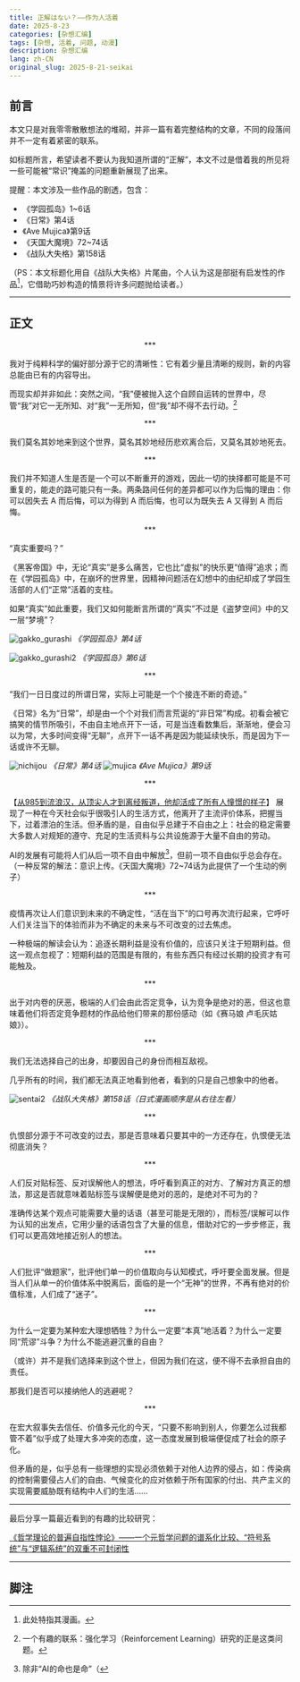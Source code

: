 ```yaml
---
title: 正解はない？——作为人活着
date: 2025-8-23
categories: [杂想汇编]
tags: [杂想, 活着, 问题, 动漫]
description: 杂想汇编
lang: zh-CN
original_slug: 2025-8-21-seikai
---
```


## 前言

本文只是对我零零散散想法的堆砌，并非一篇有着完整结构的文章，不同的段落间并不一定有着紧密的联系。

如标题所言，希望读者不要认为我知道所谓的“正解”，本文不过是借着我的所见将一些可能被“常识”掩盖的问题重新展现了出来。

提醒：本文涉及一些作品的剧透，包含：
- 《学园孤岛》1\~6话
- 《日常》第4话
- 《Ave Mujica》第9话
- 《天国大魔境》72\~74话
- 《战队大失格》第158话

（PS：本文标题化用自《战队大失格》片尾曲，个人认为这是部挺有启发性的作品[^1]，它借助巧妙构造的情景将许多问题抛给读者。）

[^1]: 此处特指其漫画。

---

## 正文

<p style="text-align: center;">***</p>

我对于纯粹科学的偏好部分源于它的清晰性：它有着少量且清晰的规则，新的内容总能由已有的内容导出。

而现实却并非如此：突然之间，“我”便被抛入这个自顾自运转的世界中，尽管“我”对它一无所知、对“我”一无所知，但“我”却不得不去行动。[^2]

[^2]: 一个有趣的联系：强化学习（Reinforcement Learning）研究的正是这类问题。

<p style="text-align: center;">***</p>

我们莫名其妙地来到这个世界，莫名其妙地经历悲欢离合后，又莫名其妙地死去。

<p style="text-align: center;">***</p>

我们并不知道人生是否是一个可以不断重开的游戏，因此一切的抉择都可能是不可重复的，能走的路可能只有一条。两条路间任何的差异都可以作为后悔的理由：你可以因失去 A 而后悔，可以为得到 A 而后悔，也可以为既失去 A 又得到 A 而后悔。

<p style="text-align: center;">***</p>

“真实重要吗？”

《黑客帝国》中，无论“真实”是多么痛苦，它也比“虚拟”的快乐更“值得”追求；而在《学园孤岛》中，在崩坏的世界里，因精神问题活在幻想中的由纪却成了学园生活部的人们“正常”活着的支柱。

如果“真实”如此重要，我们又如何能断言所谓的“真实”不过是《盗梦空间》中的又一层“梦境”？

![gakko_gurashi](https://19817bc.webp.li/2025/08/gakko_gurashi.png)
_《学园孤岛》第4话_

![gakko_gurashi2](https://19817bc.webp.li/2025/08/gakko_gurashi2.png)
_《学园孤岛》第6话_


<p style="text-align: center;">***</p>

“我们一日日度过的所谓日常，实际上可能是一个个接连不断的奇迹。”

《日常》名为“日常”，却是由一个个对我们而言荒诞的“非日常”构成。初看会被它搞笑的情节所吸引，不由自主地点开下一话，可是当连看数集后，渐渐地，便会习以为常，大多时间变得“无聊”，点开下一话不再是因为能延续快乐，而是因为下一话或许不无聊。

![nichijou](https://19817bc.webp.li/2025/08/nichijou.png)
_《日常》第4话_
![mujica](https://19817bc.webp.li/2025/08/mujica.png)
_《Ave Mujica》第9话_


<p style="text-align: center;">***</p>

【[从985到流浪汉，从顶尖人才到离经叛道，他却活成了所有人憧憬的样子](https://www.bilibili.com/video/BV1u2EqzHErn)】 展现了一种在今天社会似乎很吸引人的生活方式，他离开了主流评价体系，把握当下，过着漂泊的生活。但矛盾的是，自由似乎总建于不自由之上：社会的稳定需要大多数人对规矩的遵守、充足的生活资料与公共设施源于大量不自由的劳动。

AI的发展有可能将人们从后一项不自由中解放[^3]，但前一项不自由似乎总会存在。（一种反常的解法：意识上传。《天国大魔境》72\~74话为此提供了一个生动的例子）

[^3]: 除非“AI的命也是命”（

<p style="text-align: center;">***</p>

疫情再次让人们意识到未来的不确定性，“活在当下”的口号再次流行起来，它呼吁人们关注当下的体验而非为不确定的未来与不可改变的过去焦虑。

一种极端的解读会认为：追逐长期利益是没有价值的，应该只关注于短期利益。但这一观点忽视了：短期利益的范围是有限的，有些东西只有经过长期的投资才有可能触及。

<p style="text-align: center;">***</p>

出于对内卷的厌恶，极端的人们会由此否定竞争，认为竞争是绝对的恶，但这也意味着他们将否定竞争题材的作品给他们带来的那份感动（如《赛马娘 卢毛灰姑娘》）。

<p style="text-align: center;">***</p>

我们无法选择自己的出身，却要因自己的身份而相互敌视。

几乎所有的时间，我们都无法真正地看到他者，看到的只是自己想象中的他者。

![sentai2](https://19817bc.webp.li/2025/08/sentai2.webp)
_《战队大失格》第158话（日式漫画顺序是从右往左看）_

<p style="text-align: center;">***</p>

仇恨部分源于不可改变的过去，那是否意味着只要其中的一方还存在，仇恨便无法彻底消失？

<p style="text-align: center;">***</p>

人们反对贴标签、反对误解他人的想法，呼吁看到真正的对方、了解对方真正的想法，那这是否就意味着贴标签与误解便是绝对的恶的，是绝对不可为的？

准确传达某个观点可能需要大量的话语（甚至可能是无限的），而标签/误解可以作为认知的出发点，它用少量的话语包含了大量的信息，借助对它的一步步修正，我们可以更高效地接近别人的想法。

<p style="text-align: center;">***</p>

人们批评“做题家”，批评他们单一的价值取向与认知模式，呼吁要全面发展。但是当人们从单一的价值体系中脱离后，面临的是一个“无神”的世界，不再有绝对的价值标准，人们成了“迷子”。

<p style="text-align: center;">***</p>

为什么一定要为某种宏大理想牺牲？为什么一定要“本真”地活着？为什么一定要同“荒谬”斗争？为什么不能逃避沉重的自由？

（或许）并不是我们选择来到这个世上，但因为我们在这，便不得不去承担自由的责任。

那我们是否可以接纳他人的逃避呢？

<p style="text-align: center;">***</p>

在宏大叙事失去信任、价值多元化的今天，“只要不影响到别人，你要怎么过我都管不着”似乎成了处理大多冲突的态度，这一态度发展到极端便促成了社会的原子化。

但矛盾的是，似乎总有一些理想的实现必须依赖于对他人边界的侵占，如：传染病的控制需要侵占人们的自由、气候变化的应对依赖于所有国家的付出、共产主义的实现需要威胁既有结构中人们的生活……


---

最后分享一篇最近看到的有趣的比较研究：

[《哲学理论的普遍自指性悖论》——一个元哲学问题的谱系化比较、“符号系统”与“逻辑系统”的双重不可封闭性](https://zhuanlan.zhihu.com/p/1938326188029350392)

---

## 脚注
